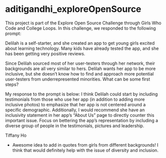 # aditigandhi_exploreOpenSource
This project is part of the Explore Open Source Challenge through Girls Who Code and College Loops. In this challenge, we responded to the following prompt:

Delilah is a self-starter, and she created an app to get young girls excited about learning technology. Many kids have already tested the app, and she has been getting very positive reviews.

Since Delilah sourced most of her user-testers through her network, their backgrounds are all very similar to hers. Delilah wants her app to be more inclusive, but she doesn’t know how to find and approach more potential user-testers from underrepresented minorities. What can be some first steps? 

My response to the prompt is below: 
I think Delilah could start by including testimonials from those who use her app (in addition to adding more inclusive photos) to emphasize that her app is not centered around a specific demographic. Additionally, I would recommend she have an inclusivity statement in her app’s “About Us” page to directly counter this important issue. Focus on bettering the app’s representation by including a diverse group of people in the testimonials, pictures and leadership. 

Tiffany Ho
- Awesome idea to add in quotes from girls from different backgrounds! I think that would definitely help with the issue of diversity and inclusion.

